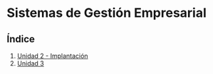 # Sistemas de Gestión Empresarial
## Índice
1. [Unidad 2 - Implantación](./ut02/index.md)
2. [Unidad 3](./ut03/index.md)